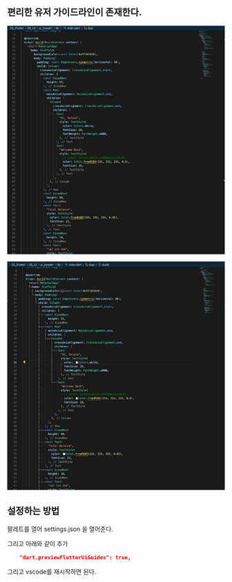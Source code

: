 
## 편리한 유저 가이드라인이 존재한다.  




![Alt text](image-6.png)



![Alt text](image-7.png)


## 설정하는 방법

팔레트를 열어 settings.json 을 열어준다.  

그리고 아래와 같이 추가  

```json
    "dart.previewFlutterUiGuides": true,
```

그리고 vscode를 재시작하면 된다.  

